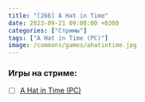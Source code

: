 ```yaml
---
title: "[266] A Hat in Time"
date: 2023-09-21 09:00:00 +0300
categories: ["Стримы"]
tags: ["A Hat in Time (PC)"]
image: /commons/games/ahatintime.jpg
---
```


### Игры на стриме:
+ [ ] [A Hat in Time (PC)](/tags/a-hat-in-time-pc)
